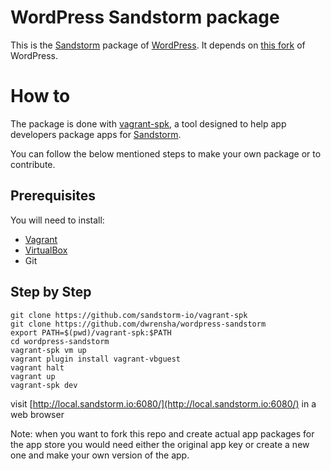 WordPress Sandstorm package
===========================

This is the [Sandstorm](https://sandstorm.io) package of [WordPress](https://wordpress.com/). It depends on [this fork](https://github.com/dwrensha/WordPress/tree/sandstorm-app) of WordPress.

# How to

The package is done with [vagrant-spk](https://github.com/sandstorm-io/vagrant-spk), a tool designed to help app developers package apps for [Sandstorm](https://sandstorm.io).

You can follow the below mentioned steps to make your own package or to contribute.

## Prerequisites

You will need to install:
- [Vagrant](https://www.vagrantup.com/)
- [VirtualBox](https://www.virtualbox.org/wiki/Downloads)
- Git

## Step by Step

```
git clone https://github.com/sandstorm-io/vagrant-spk
git clone https://github.com/dwrensha/wordpress-sandstorm
export PATH=$(pwd)/vagrant-spk:$PATH
cd wordpress-sandstorm
vagrant-spk vm up
vagrant plugin install vagrant-vbguest
vagrant halt
vagrant up
vagrant-spk dev
```

visit [http://local.sandstorm.io:6080/](http://local.sandstorm.io:6080/) in a web browser

Note: when you want to fork this repo and create actual app packages for the app store you would need either the original app key or create a new one and make your own version of the app.
